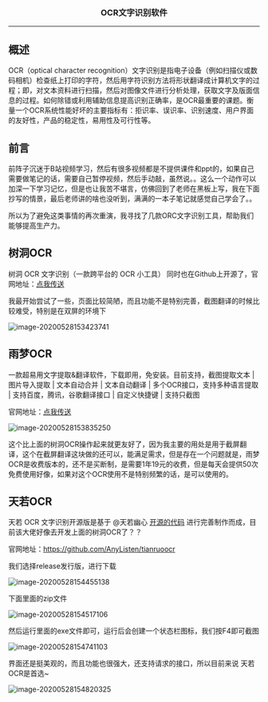 ### <center>OCR文字识别软件
***
## 概述

OCR（optical character recognition）文字识别是指电子设备（例如扫描仪或数码相机）检查纸上打印的字符，然后用字符识别方法将形状翻译成计算机文字的过程；即，对文本资料进行扫描，然后对图像文件进行分析处理，获取文字及版面信息的过程。如何除错或利用辅助信息提高识别正确率，是OCR最重要的课题。衡量一个OCR系统性能好坏的主要指标有：拒识率、误识率、识别速度、用户界面的友好性，产品的稳定性，易用性及可行性等。

## 前言

前阵子沉迷于B站视频学习，然后有很多视频都是不提供课件和ppt的，如果自己需要做笔记的话，需要自己暂停视频，然后手动敲，虽然说。。这么一个动作可以加深一下学习记忆，但是也让我苦不堪言，仿佛回到了老师在黑板上写，我在下面抄写的情景，最后老师讲的啥也没听到，满满的一本子笔记就感觉自己学会了。。

所以为了避免这类事情的再次重演，我寻找了几款ORC文字识别工具，帮助我们能够提高生产力。

## 树洞OCR 

树洞 OCR 文字识别（一款跨平台的 OCR 小工具） 同时也在Github上开源了，官网地址：[点我传送](https://github.com/AnyListen/tools-ocr)

我最开始尝试了一些，页面比较简陋，而且功能不是特别完善，截图翻译的时候比较难受，特别是在双屏的环境下

![image-20200528153423741](https://cdn.losey.top/blog/image-20200528153423741.png)

## 雨梦OCR

一款超易用文字提取&翻译软件，下载即用，免安装。目前支持，截图提取文本 | 图片导入提取 | 文本自动合并 | 文本自动翻译 | 多个OCR接口，支持多种语言提取 | 支持百度，腾讯，谷歌翻译接口 | 自定义快捷键 | 支持只截图

官网地址：[点我传送](http://hanxinyumeng.cn/)

![image-20200528153835250](https://cdn.losey.top/blog/image-20200528153835250.png)

这个比上面的树洞OCR操作起来就更友好了，因为我主要的用处是用于截屏翻译，这个在截屏翻译这块做的还可以，能满足需求，但是存在一个问题就是，雨梦OCR是收费版本的，还不是买断制，是需要1年19元的收费，但是每天会提供50次免费使用好像，如果对这个OCR使用不是特别频繁的话，是可以使用的。

## 天若OCR

天若 OCR 文字识别开源版是基于 @天若幽心 [开源的代码](https://github.com/tianruoyouxin/tianruoocr_last) 进行完善制作而成，目前该大佬好像去开发上面的树洞OCR了？？

官网地址：https://github.com/AnyListen/tianruoocr

我们选择release发行版，进行下载

![image-20200528154455138](https://cdn.losey.top/blog/image-20200528154455138.png)

下面里面的zip文件

![image-20200528154517106](https://cdn.losey.top/blog/image-20200528154517106.png)

然后运行里面的exe文件即可，运行后会创建一个状态栏图标，我们按F4即可截图

![image-20200528154741103](https://cdn.losey.top/blog/image-20200528154741103.png)

界面还是挺美观的，而且功能也很强大，还支持请求的接口，所以目前来说 天若OCR是首选~

![image-20200528154820325](https://cdn.losey.top/blog/image-20200528154820325.png)

